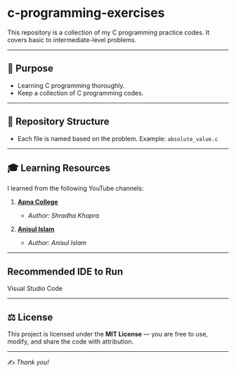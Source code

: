 # c-programming-exercises
This repository is a collection of my C programming practice codes. It covers basic to intermediate-level problems.

---

##  📌 Purpose
- Learning C programming thoroughly.
- Keep a collection of C programming codes.

---

##  📂 Repository Structure
- Each file is named based on the problem. Example: `absolute_value.c`

---

##  🎓 Learning Resources
I learned from the following YouTube channels:

1. **[Apna College](https://www.youtube.com/watch?v=irqbmMNs2Bo&t=5s)**
   - *Author: Shradha Khapra*

2. **[Anisul Islam](https://youtube.com/playlist?list=PLgH5QX0i9K3pCMBZcul1fta6UivHDbXvz&si=9pPUpnaoRz0dsY3T)**
   - *Author: Anisul Islam*
  
---

## Recommended IDE to Run
Visual Studio Code

---

## ⚖️ License 
This project is licensed under the **MIT License** — you are free to use, modify, and share the code with attribution. 

--- 

✍️ *Thank you!*
